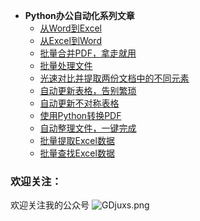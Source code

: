 - **Python办公自动化系列文章**
	- [从Word到Excel](https://mp.weixin.qq.com/s/Gry1gjz-ZmKyQOFoEnOm3g)
	-  [从Excel到Word](https://mp.weixin.qq.com/s/51KH4awSetELwValW-05QQ)
	-  [批量合并PDF，拿走就用](https://mp.weixin.qq.com/s/ZlgpWMKpex9Iu2o64r077A)
	-  [批量处理文件](一学就会)
	-  [光速对比并提取两份文档中的不同元素](https://mp.weixin.qq.com/s/QydLVggbU5nzheReZWLdkw)
	-  [自动更新表格，告别繁琐](https://mp.weixin.qq.com/s/NwGol4y8leOoISAyeSQ7WA)
	-  [自动更新不对称表格](https://mp.weixin.qq.com/s/0B9VBjf3fPNXJC9PwEVF9A)
	-  [使用Python转换PDF](https://mp.weixin.qq.com/s/eFDGHbu-TVG9_Wtoke-68g)
	-  [自动整理文件，一键完成](https://mp.weixin.qq.com/s/IKhI4nHUeaTE4KQUy36gDQ)
	-  [批量提取Excel数据](https://mp.weixin.qq.com/s/YYw5kYQT-ean8wtW2yUPwQ)
	-  [批量查找Excel数据](https://mp.weixin.qq.com/s/Wi_m8KuSlNBEi9LmZZrtqw)


### 欢迎关注：
欢迎关注我的公众号
![GDjuxs.png](https://s1.ax1x.com/2020/04/05/GDjuxs.png)
